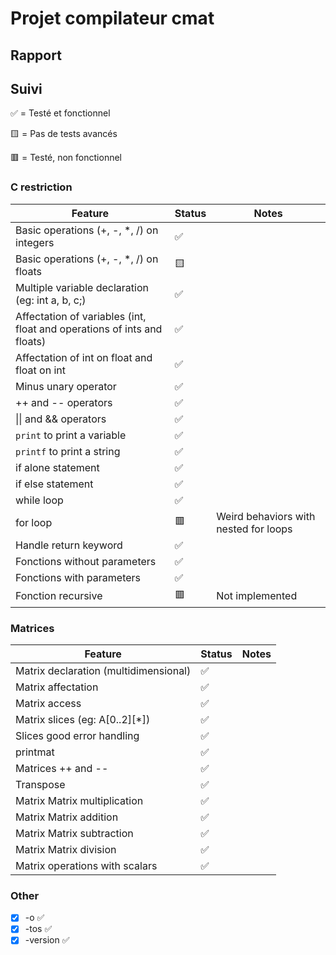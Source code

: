# Projet compilateur cmat
## Rapport



## Suivi

✅ = Testé et fonctionnel

🟨 = Pas de tests avancés

🟥 = Testé, non fonctionnel

### C restriction
| Feature | Status | Notes |
|---------|--------|-------|
| Basic operations (+, -, *, /) on integers | ✅ | |
| Basic operations (+, -, *, /) on floats | 🟨 | |
| Multiple variable declaration (eg: int a, b, c;) | ✅ | |
| Affectation of variables (int, float and operations of ints and floats) | ✅ | |
| Affectation of int on float and float on int | ✅ | |
| Minus unary operator | ✅ | |
| ++ and -- operators | ✅ | |
| \|\| and && operators | ✅ | |
| `print` to print a variable | ✅ | |
| `printf` to print a string | ✅ | |
| if alone statement | ✅ | |
| if else statement | ✅ | |
| while loop | ✅ | |
| for loop | 🟥 | Weird behaviors with nested for loops |
| Handle return keyword | ✅ | |
| Fonctions without parameters | ✅ | |
| Fonctions with parameters | ✅ | |
| Fonction recursive |🟥 | Not implemented |

### Matrices

| Feature | Status | Notes |
|---------|--------|-------|
| Matrix declaration (multidimensional) | ✅ | |
| Matrix affectation | ✅ | |
| Matrix access | ✅ | |
| Matrix slices (eg: A[0..2][*]) | ✅ |  |
| Slices good error handling |✅ | |
| printmat | ✅ | |
| Matrices ++ and -- | ✅ | |
| Transpose |✅ | |
| Matrix Matrix multiplication | ✅ | |
| Matrix Matrix addition | ✅ | |
| Matrix Matrix subtraction | ✅ | |
| Matrix Matrix division | ✅ | |
| Matrix operations with scalars |✅ | |

### Other

- [x] -o ✅
- [x] -tos ✅
- [x] -version ✅

